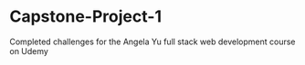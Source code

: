 # Capstone-Project-1
Completed challenges for the Angela Yu full stack web development course on Udemy
